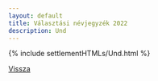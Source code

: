 ```yaml
---
layout: default
title: Választási névjegyzék 2022
description: Und
---
```


{% include settlementHTMLs/Und.html %}

[Vissza](../)